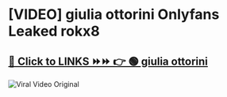 
 # [VIDEO] giulia ottorini Onlyfans Leaked rokx8

## <h2><a href="https://clipsfans.com/giulia_ottorini&ref=git">🔗 Click to LINKS ⏩⏩ 👉 🟢 giulia ottorini </a></h2>

<a href="https://clipsfans.com/giulia_ottorini&ref=git" rel="nofollow" data-target="animated-image.originalLink"><img src="https://i.ibb.co.com/xMMVF88/686577567.gif" alt="Viral Video Original" style="max-width: 100%; display: inline-block;" data-target="animated-image.originalImage"></a>

